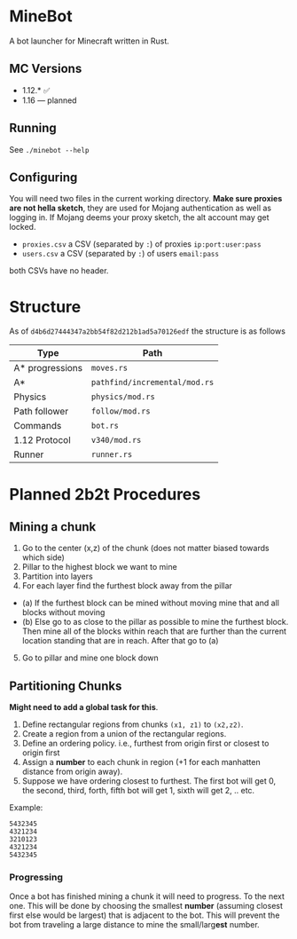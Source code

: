 # MineBot

A bot launcher for Minecraft written in Rust.

## MC Versions

- 1.12.* ✅
- 1.16 — planned

## Running

See `./minebot --help`

## Configuring

You will need two files in the current working directory. **Make sure proxies are not hella sketch**,
they are used for Mojang authentication as well as logging in. If Mojang deems your proxy sketch, the
alt account may get locked.

- `proxies.csv` a CSV (separated by `:`) of proxies `ip:port:user:pass`
- `users.csv` a CSV (separated by `:`) of users `email:pass`

both CSVs have no header.


# Structure 

As of `d4b6d27444347a2bb54f82d212b1ad5a70126edf` the structure is as follows

|Type|Path|
|-------|----------|
A* progressions| `moves.rs`|
A* | `pathfind/incremental/mod.rs`
Physics | `physics/mod.rs`
Path follower | `follow/mod.rs`
Commands |`bot.rs`
1.12 Protocol |`v340/mod.rs`
Runner |`runner.rs`


# Planned 2b2t Procedures

## Mining a chunk

1. Go to the center (x,z) of the chunk (does not matter biased towards which side)
2. Pillar to the highest block we want to mine
3. Partition into layers
4. For each layer find the furthest block away from the pillar
- (a) If the furthest block can be mined without moving mine that and all blocks without moving
- (b) Else go to as close to the pillar as possible to mine the furthest block. Then mine all of the blocks within reach that are further than the current location standing that are in reach. After that go to (a)
5. Go to pillar and mine one block down

## Partitioning Chunks

**Might need to add a global task for this**.

1. Define rectangular regions from chunks `(x1, z1)` to `(x2,z2)`.
2. Create a region from a union of the rectangular regions.
3. Define an ordering policy. i.e., furthest from origin first or closest to origin first
4. Assign a **number** to each chunk in region (+1 for each manhatten distance from origin away). 
5. Suppose we have ordering closest to furthest. The first bot will get 0, the second, third, forth, fifth bot will get 1, sixth will get 2, .. etc.

Example:
```text
5432345
4321234
3210123
4321234
5432345
```

### Progressing
Once a bot has finished mining a chunk it will need to progress. To the next one.
This will be done by choosing the smallest **number** (assuming closest first else would be largest) that is adjacent to the bot. This will prevent the bot from traveling a large distance to mine the small/larg**est** number.
